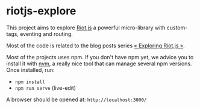 # riotjs-explore

This project aims to explore [Riot.js](https://muut.com/riotjs/) a powerful micro-library with custom-tags, eventing and routing.

Most of the code is related to the blog posts series [« Exploring Riot.js »](http://streamdata.io/blog/tag/riot/).

Most of the projects uses npm. If you don't have npm yet, we advice you to install it with [nvm](https://github.com/creationix/nvm), a really nice tool that can manage several npm versions. Once installed, run:

- `npm install`
- `npm run serve`  (live-edit)

A browser should be opened at: `http://localhost:3000/`
